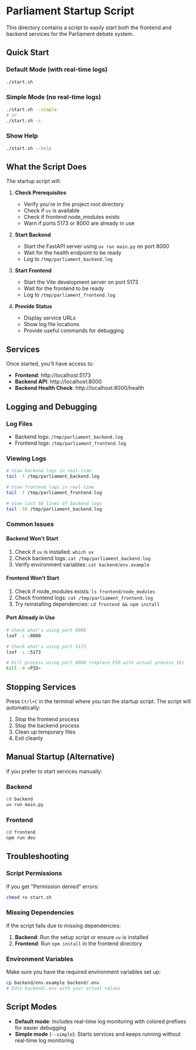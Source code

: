 # Parliament Startup Script

This directory contains a script to easily start both the frontend and backend services for the Parliament debate system.

## Quick Start

### Default Mode (with real-time logs)
```bash
./start.sh
```

### Simple Mode (no real-time logs)
```bash
./start.sh --simple
# or
./start.sh -s
```

### Show Help
```bash
./start.sh --help
```

## What the Script Does

The startup script will:

1. **Check Prerequisites**
   - Verify you're in the project root directory
   - Check if `uv` is available
   - Check if frontend node_modules exists
   - Warn if ports 5173 or 8000 are already in use

2. **Start Backend**
   - Start the FastAPI server using `uv run main.py` on port 8000
   - Wait for the health endpoint to be ready
   - Log to `/tmp/parliament_backend.log`

3. **Start Frontend**
   - Start the Vite development server on port 5173
   - Wait for the frontend to be ready
   - Log to `/tmp/parliament_frontend.log`

4. **Provide Status**
   - Display service URLs
   - Show log file locations
   - Provide useful commands for debugging

## Services

Once started, you'll have access to:

- **Frontend**: http://localhost:5173
- **Backend API**: http://localhost:8000
- **Backend Health Check**: http://localhost:8000/health

## Logging and Debugging

### Log Files
- Backend logs: `/tmp/parliament_backend.log`
- Frontend logs: `/tmp/parliament_frontend.log`

### Viewing Logs
```bash
# View backend logs in real-time
tail -f /tmp/parliament_backend.log

# View frontend logs in real-time
tail -f /tmp/parliament_frontend.log

# View last 50 lines of backend logs
tail -50 /tmp/parliament_backend.log
```

### Common Issues

#### Backend Won't Start
1. Check if `uv` is installed: `which uv`
2. Check backend logs: `cat /tmp/parliament_backend.log`
3. Verify environment variables: `cat backend/env.example`

#### Frontend Won't Start
1. Check if node_modules exists: `ls frontend/node_modules`
2. Check frontend logs: `cat /tmp/parliament_frontend.log`
3. Try reinstalling dependencies: `cd frontend && npm install`

#### Port Already in Use
```bash
# Check what's using port 8000
lsof -i :8000

# Check what's using port 5173
lsof -i :5173

# Kill process using port 8000 (replace PID with actual process ID)
kill -9 <PID>
```

## Stopping Services

Press `Ctrl+C` in the terminal where you ran the startup script. The script will automatically:

1. Stop the frontend process
2. Stop the backend process
3. Clean up temporary files
4. Exit cleanly

## Manual Startup (Alternative)

If you prefer to start services manually:

### Backend
```bash
cd backend
uv run main.py
```

### Frontend
```bash
cd frontend
npm run dev
```

## Troubleshooting

### Script Permissions
If you get "Permission denied" errors:
```bash
chmod +x start.sh
```

### Missing Dependencies
If the script fails due to missing dependencies:

1. **Backend**: Run the setup script or ensure `uv` is installed
2. **Frontend**: Run `npm install` in the frontend directory

### Environment Variables
Make sure you have the required environment variables set up:
```bash
cp backend/env.example backend/.env
# Edit backend/.env with your actual values
```

## Script Modes

- **Default mode**: Includes real-time log monitoring with colored prefixes for easier debugging
- **Simple mode** (`--simple`): Starts services and keeps running without real-time log monitoring 
